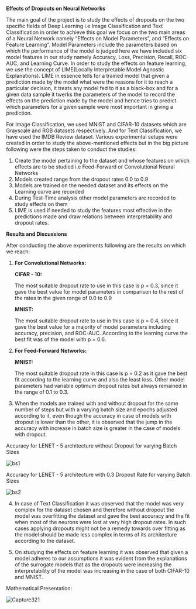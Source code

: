 **Effects of Dropouts on Neural Networks**

The main goal of the project is to study the effects of dropouts on the two specific fields of Deep Learning i.e Image Classification and Text Classification in order to achieve this goal we focus on the two main areas of a Neural Network namely “Effects on Model Parameters”, and “Effects on Feature Learning”. Model Parameters include the parameters based on which the performance of the model is judged here we have included six model features in our study namely Accuracy, Loss, Precision, Recall, ROC-AUC, and Learning Curve. 	In order to study the effects on feature learning, we use the concept of LIME(Locally Interpretable Model Agnostic Explanations). LIME in essence tells for a trained model that given a prediction made by the model what were the reasons for it to reach a particular decision, it treats any model fed to it as a black-box and for a given data sample it twerks the parameters of the model to record the effects on the prediction made by the model and hence tries to predict which parameters for a given sample were most important in giving a prediction. 

For Image Classification, we used MNIST and CIFAR-10 datasets which are Grayscale and RGB datasets respectively. And for Text Classification, we have used the IMDB Review dataset. Various experimental setups were created in order to study the above-mentioned effects but in the big picture following were the steps taken to conduct the studies:

   1. Create the model pertaining to the dataset and whose features on which effects are to be studied i.e Feed-Forward or Convolutional Neural Networks
   2. Models created range from the dropout rates 0.0 to 0.9
   3. Models are trained on the needed dataset and its effects on the Learning curve are recorded
   4. During Test-Time analysis other model parameters are recorded to study effects on them
   5. LIME is used if needed to study the features most effective in the predictions made and draw relations between interpretability and dropout rates.

**Results and Discussions**
      
After conducting the above experiments following are the results on which we reach:

1. **For Convolutional Networks:**	

   **CIFAR - 10:** 

   The most suitable dropout rate to use in this case is p = 0.3, since it gave the best    value for model parameters in comparison to the rest of the rates in the given range of 0.0 to 0.9
	
   **MNIST:** 

   The most suitable dropout rate to use in this case is p = 0.4, since it gave the best value for a majority of model parameters including accuracy, precision, and ROC-AUC. According to the learning curve the best fit was of the model with p = 0.6.

2. **For Feed-Forward Networks:**

   **MNIST:** 
   
   The most suitable dropout rate in this case is p = 0.2 as it gave the best fit according to the learning curve and also the least loss. Other model parameters had variable optimum dropout rates but always remained in the range of 0.1 to 0.3.

3. When the models are trained with and without dropout for the same number of steps but with a varying batch size and epochs adjusted according to it, even though the accuracy in case of models with dropout is lower than the other, it is observed that the jump in the accuracy with increase in batch size is greater in the case of models with dropout.

Accuracy for LENET - 5 architecture without Dropout for varying Batch Sizes

![bs1](https://user-images.githubusercontent.com/48019495/116078450-3ea11400-a6b4-11eb-9c60-c82334ca4dce.png)

Accuracy for LENET - 5 architecture with 0.3 Dropout Rate for varying Batch Sizes

![bs2](https://user-images.githubusercontent.com/48019495/116078470-4660b880-a6b4-11eb-9463-ee9ad6ff3b61.png)


4. In case of Text Classification it was observed that the model was very complex for the dataset chosen and therefore without dropout the model was overfitting the dataset and gave the best accuracy and the fit when most of the neurons were lost at very high dropout rates. In such cases applying dropouts might not be a remedy towards over fitting as the model should be made less complex in terms of its architecture according to the dataset.

5. On studying the effects on feature learning it was observed that given a model adheres to our assumptions it was evident from the explanations of the surrogate models that as the dropouts were increasing the interpretability of the model was increasing in the case of both CIFAR-10 and MNIST.

  Mathematical Presentation: 
  
 ![Capture321](https://user-images.githubusercontent.com/48019495/116080118-4cf02f80-a6b6-11eb-8722-2facf53a7f67.PNG)



